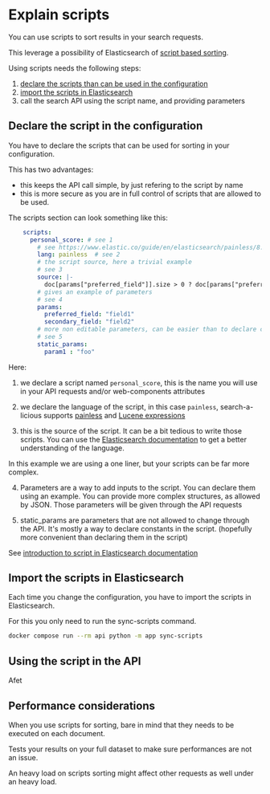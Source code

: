 # Explain scripts

You can use scripts to sort results in your search requests.

This leverage a possibility of Elasticsearch of [script based sorting](https://www.elastic.co/guide/en/elasticsearch/reference/current/sort-search-results.html#script-based-sorting).

Using scripts needs the following steps:

1. [declare the scripts than can be used in the configuration](#declare-the-script-in-the-configuration)
2. [import the scripts in Elasticsearch](#import-the-script-in-elasticsearch)
3. call the search API using the script name, and providing parameters


## Declare the script in the configuration

You have to declare the scripts that can be used for sorting in your configuration.

This has two advantages:
* this keeps the API call simple, by just refering to the script by name
* this is more secure as you are in full control of scripts that are allowed to be used.

The scripts section can look something like this:
```yaml
    scripts:
      personal_score: # see 1
        # see https://www.elastic.co/guide/en/elasticsearch/painless/8.14/index.html
        lang: painless  # see 2
        # the script source, here a trivial example
        # see 3
        source: |-
          doc[params["preferred_field"]].size > 0 ? doc[params["preferred_field"]].value : (doc[params["secondary_field"]].size > 0 ? doc[params["secondary_field"]].value : 0)
        # gives an example of parameters
        # see 4
        params:
          preferred_field: "field1"
          secondary_field: "field2"
        # more non editable parameters, can be easier than to declare constants in the script
        # see 5
        static_params:
          param1 : "foo"
```

Here:
1. we declare a script named `personal_score`, this is the name you will use in your API requests and/or web-components attributes

2. we declare the language of the script, in this case `painless`, search-a-licious supports [painless](https://www.elastic.co/guide/en/elasticsearch/reference/current/modules-scripting-painless.html) and [Lucene expressions](https://www.elastic.co/guide/en/elasticsearch/reference/current/modules-scripting-expression.html)

3. this is the source of the script. It can be a bit tedious to write those scripts. You can use the [Elasticsearch documentation](https://www.elastic.co/guide/en/elasticsearch/reference/current/modules-scripting-painless.html) to get a better understanding of the language.

  In this example we are using a one liner, but your scripts can be far more complex.

4. Parameters are a way to add inputs to the script.
   You can declare them using an example. You can provide more complex structures, as allowed by JSON.
   Those parameters will be given through the API requests

5. static_params are parameters that are not allowed to change through the API.
   It's mostly a way to declare constants in the script.
   (hopefully more convenient than declaring them in the script)

See [introduction to script in Elasticsearch documentation](https://www.elastic.co/guide/en/elasticsearch/reference/current/modules-scripting-using.html)

## Import the scripts in Elasticsearch

Each time you change the configuration, you have to import the scripts in Elasticsearch.

For this you only need to run the sync-scripts command.

```bash
docker compose run --rm api python -m app sync-scripts
```


## Using the script in the API

Afet 

## Performance considerations

When you use scripts for sorting, bare in mind that they needs to be executed on each document.

Tests your results on your full dataset to make sure performances are not an issue.

An heavy load on scripts sorting might affect other requests as well under an heavy load.

